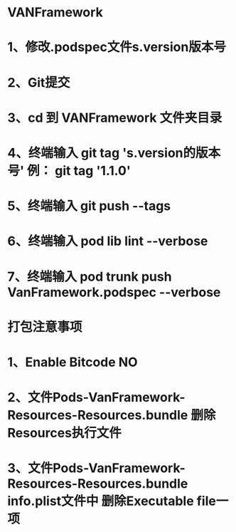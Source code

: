 # VANFramework

#   1、修改.podspec文件s.version版本号
#   2、Git提交
#   3、cd 到 VANFramework 文件夹目录
#   4、终端输入 git tag 's.version的版本号'  例： git tag '1.1.0'
#   5、终端输入 git push --tags
#   6、终端输入 pod lib lint --verbose
#   7、终端输入 pod trunk push VanFramework.podspec --verbose

#   打包注意事项
#   1、Enable Bitcode NO
#   2、文件Pods-VanFramework-Resources-Resources.bundle 删除Resources执行文件
#   3、文件Pods-VanFramework-Resources-Resources.bundle info.plist文件中 删除Executable file一项
